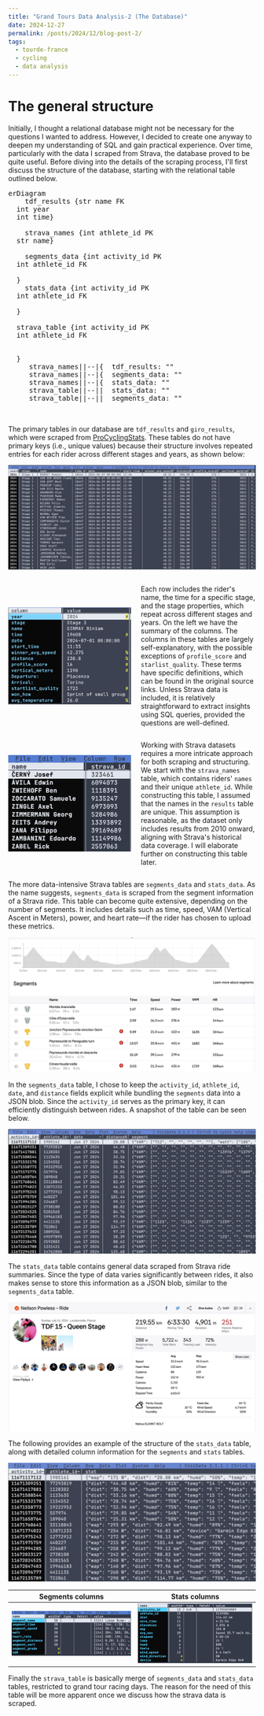 ```yaml
---
title: "Grand Tours Data Analysis-2 (The Database)"
date: 2024-12-27
permalink: /posts/2024/12/blog-post-2/
tags:
  - tourde-france
  - cycling
  - data analysis
---
```

# The general structure
Initially, I thought a relational database might not be necessary for the
questions I wanted to address. However, I decided to create one anyway to
deepen my understanding of SQL and gain practical experience. Over time,
particularly with the data I scraped from Strava, the database proved to be quite
useful. Before diving into the details of the scraping process,
I'll first discuss the structure of the database, starting with the relational
table outlined below.
<pre class='mermaid'>
erDiagram
    tdf_results {str name FK
  int year
  int time}

    strava_names {int athlete_id PK
  str name}

    segments_data {int activity_id PK
  int athlete_id FK

  }
    stats_data {int activity_id PK
  int athlete_id FK

  }

  strava_table {int activity_id PK
  int athlete_id FK


  }
     strava_names||--|{  tdf_results: ""
     strava_names||--|{  segments_data: ""
     strava_names||--|{  stats_data: ""
     strava_table||--||  stats_data: ""
     strava_table||--||  segments_data: ""

  </pre>
The primary tables in our database are `tdf_results` and `giro_results`, which
were scraped from [ProCyclingStats](https://www.procyclingstats.com). These
tables do not have primary keys (i.e., unique values) because their structure
involves repeated entries for each rider across different stages and years, as
shown below:

![Table structure example 1](/images/post_images/ss_2_1.png)


<div style="display: flex; align-items: center;"> <img
  src="/images/post_images/ss_2_2.png" alt="Description" style="width: 250px;
  margin-right: 20px;"> <p>Each row includes the rider's name, the time for a
    specific stage, and the stage properties, which repeat across different
    stages and years. On the left we have the summary of the columns. The
    columns in these tables are largely self-explanatory, with the possible
    exceptions of <code>profile_score</code> and <code>starlist_quality</code>.
    These terms have specific definitions, which can be found in the original
    source links. Unless Strava data is included, it is relatively
    straightforward to extract insights using SQL queries, provided the
    questions are well-defined. </p> </div>


<div style="display: flex; align-items: center;">  
  <img src="/images/post_images/ss_2_7.png" alt="Description" style="width: 250px; margin-right: 20px;">  
  <p>Working with Strava datasets requires a more intricate approach for both scraping and structuring. We start with the <code>strava_names</code> table, which contains riders' <code>names</code> and their unique <code>athlete_id</code>. While constructing this table, I assumed that the names in the <code>results</code> table are unique. This assumption is reasonable, as the dataset only includes results from 2010 onward, aligning with Strava's historical data coverage. I will elaborate further on constructing this table later.</p>  
</div>

The more data-intensive Strava tables are `segments_data` and `stats_data`. As the name suggests, `segments_data` is scraped from the segment information of a Strava ride. This table can become quite extensive, depending on the number of segments. It includes details such as time, speed, VAM (Vertical Ascent in Meters), power, and heart rate—if the rider has chosen to upload these metrics.

![Table structure example 5](/images/post_images/ss_2_5.png)

In the `segments_data` table, I chose to keep the `activity_id`, `athlete_id`, `date`, and `distance` fields explicit while bundling the `segments` data into a JSON blob. Since the `activity_id` serves as the primary key, it can efficiently distinguish between rides. A snapshot of the table can be seen below.

![Table structure example 3](/images/post_images/ss_2_3.png)

The `stats_data` table contains general data scraped from Strava ride summaries. Since the type of data varies significantly between rides, it also makes sense to store this information as a JSON blob, similar to the `segments_data` table.  

![Table structure example 6](/images/post_images/ss_2_6.png)


The following provides an example of the structure of the `stats_data` table, along with detailed column information for the `segments` and `stats` tables.


![Table structure example 4](/images/post_images/ss_2_4.png)

Segments columns | Stats columns 
:-------------------------:|:-------------------------:
![](/images/post_images/ss_2_8.png)  |  ![](/images/post_images/ss_2_9.png)

Finally the `strava_table` is basically merge of `segments_data` and `stats_data` tables, restricted to grand tour racing days. The reason for the need of this table will be more apparent once we discuss how the strava data is scraped.




<script type="module"> import mermaid from
'https://cdn.jsdelivr.net/npm/mermaid@10/dist/mermaid.esm.min.mjs';
mermaid.initialize({ startOnLoad: true, theme: 'dark' }); </script>
